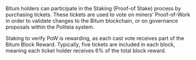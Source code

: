 Bitum holders can participate in the Staking (Proof-of Stake) process by purchasing tickets. These tickets are used to vote on miners’ Proof-of-Work in order to validate changes to the Bitum blockchain, or on governance proposals within the Politeia system.

Staking to verify PoW is rewarding, as each cast vote receives part of the Bitum Block Reward. Typically, five tickets are included in each block, meaning each ticket holder receives 6% of the total block reward.
